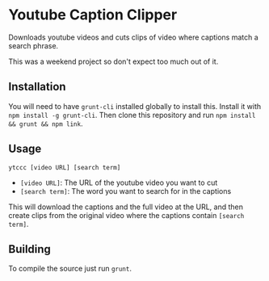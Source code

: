 # Youtube Caption Clipper

Downloads youtube videos and cuts clips of video where captions match a search phrase.

This was a weekend project so don't expect too much out of it.

## Installation

You will need to have `grunt-cli` installed globally to install this. Install it with `npm install -g grunt-cli`. Then clone this repository and run `npm install && grunt && npm link`.


## Usage

`ytccc [video URL] [search term]`

 - `[video URL]`: The URL of the youtube video you want to cut
 - `[search term]`: The word you want to search for in the captions

This will download the captions and the full video at the URL, and then create clips from the original video where the captions contain `[search term]`.

## Building

To compile the source just run `grunt`.
